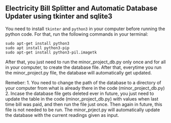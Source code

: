 ## Electricity Bill Splitter and Automatic Database Updater using tkinter and sqlite3

You need to install ```tkinter``` and ```python3``` in your computer before running the python code. For that, run the following commands in your terminal:
```
sudo apt-get install python3
sudo apt install python3-pip
sudo apt-get install python3-pil.imagetk
```

After that, you just need to run the minor_project_db.py only once and for all in your computer, to create the database file.
After that, everytime you run the minor_project.py file, the database will automatically get updated.

Remeber: 1. You need to change the path of the database to a directory of your computer from what is already there in the code (minor_project_db.py)
         2. Incase the database file gets deleted ever in future, you just need to update the table in the code (minor_project_db.py) with values
            when last time bill was paid, and then run the file just once. Then again in future, this file is not needed to be run. The minor_prject.py will
            automatically update the database with the current readings given as input.
